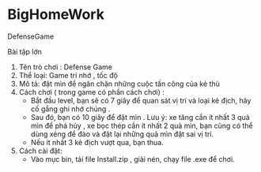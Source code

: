 # BigHomeWork
DefenseGame

Bài tập lớn 

1. Tên trò chơi : Defense Game 
2. Thể loại: Game trí nhớ , tốc độ 
3. Mô tả: đặt mìn để ngăn chặn những cuộc tấn công của kẻ thù 
4. Cách chơi ( trong game có phần cách chơi) : 
    - Bắt đầu level, bạn sẽ có 7 giây để quan sát vị trí và loại kẻ địch, hãy cố gắng ghi nhớ chúng .
    - Sau đó, bạn có 10 giây để đặt mìn . Lưu ý: xe tăng cần ít nhất 3 quả mìn để phá hủy , 
        xe bọc thép cần ít nhất 2 quả mìn, bạn cũng có thể dùng xẻng để đào và đặt lại những quả mìn đặt sai vị trí.
    - Nếu ít nhất 3 kẻ địch vượt qua, bạn thua.
5. Cách cài đặt:
   - Vào mục bin, tải file Install.zip , giải nén, chạy file .exe để chơi.
